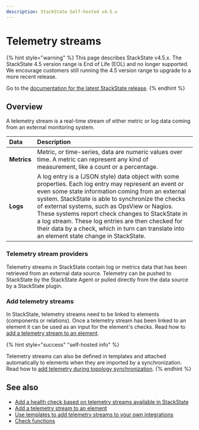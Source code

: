 ```yaml
---
description: StackState Self-hosted v4.5.x
---
```


# Telemetry streams

{% hint style="warning" %}
This page describes StackState v4.5.x.
The StackState 4.5 version range is End of Life (EOL) and no longer supported. We encourage customers still running the 4.5 version range to upgrade to a more recent release.

Go to the [documentation for the latest StackState release](https://docs.stackstate.com/use/metrics-and-events/telemetry_streams).
{% endhint %}

## Overview

A telemetry stream is a real-time stream of either metric or log data coming from an external monitoring system.

| Data | Description |
| :--- | :--- |
| **Metrics** | Metric, or time-series, data are numeric values over time. A metric can represent any kind of measurement, like a count or a percentage. |
| **Logs** | A log entry is a \(JSON style\) data object with some properties. Each log entry may represent an event or even some state information coming from an external system. StackState is able to synchronize the checks of external systems, such as OpsView or Nagios. These systems report check changes to StackState in a log stream. These log entries are then checked for their data by a check, which in turn can translate into an element state change in StackState. |

### Telemetry stream providers

Telemetry streams in StackState contain log or metrics data that has been retrieved from an external data source. Telemetry can be pushed to StackState by the StackState Agent or pulled directly from the data source by a StackState plugin.

### Add telemetry streams

In StackState, telemetry streams need to be linked to elements \(components or relations\). Once a telemetry stream has been linked to an element it can be used as an input for the element's checks. Read how to [add a telemetry stream to an element](add-telemetry-to-element.md).

{% hint style="success" "self-hosted info" %}

Telemetry streams can also be defined in templates and attached automatically to elements when they are imported by a synchronization. Read how to [add telemetry during topology synchronization](../../configure/telemetry/telemetry_synchronized_topology).
{% endhint %}

## See also

* [Add a health check based on telemetry streams available in StackState](../health-state/add-a-health-check.md)
* [Add a telemetry stream to an element](add-telemetry-to-element.md)
* [Use templates to add telemetry streams to your own integrations](../../configure/telemetry/telemetry_synchronized_topology.md "StackState Self-Hosted only")
* [Check functions](../../develop/developer-guides/custom-functions/check-functions.md "StackState Self-Hosted only")
